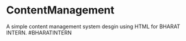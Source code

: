 # ContentManagement
A simple content management system desgin using HTML for BHARAT INTERN.    #BHARATINTERN
